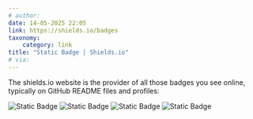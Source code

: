 ```yaml
---
# author:
date: 14-05-2025 22:05
link: https://shields.io/badges
taxonomy:
    category: link
title: "Static Badge | Shields.io"
# via:
---
```


The shields.io website is the provider of all those badges you see online, typically on GitHub README files and profiles:

![Static Badge](https://img.shields.io/badge/Python%20version-3.14-blue?logo=python&logoColor=white) ![Static Badge](https://img.shields.io/badge/website-mathspp.com-white) ![Static Badge](https://img.shields.io/badge/build-passing-green) ![Static Badge](https://img.shields.io/badge/tests-failing-red)

